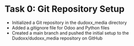 # Task 0: Git Repository Setup

- Initialized a Git repository in the dudoxx_media directory
- Added a.gitignore file for Odoo and Python files
- Created a main branch and pushed the initial setup to the Dudoxx/dudoxx_media repository on GitHub
